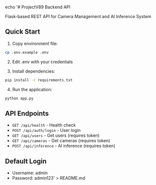 echo '# ProjectV89 Backend API

Flask-based REST API for Camera Management and AI Inference System

## Quick Start

1. Copy environment file:
```bash
cp .env.example .env
```

2. Edit .env with your credentials

3. Install dependencies:
```bash
pip install -r requirements.txt
```

4. Run the application:
```bash
python app.py
```

## API Endpoints

- `GET /api/health` - Health check
- `POST /api/auth/login` - User login
- `GET /api/users` - Get users (requires token)
- `GET /api/cameras` - Get cameras (requires token)
- `POST /api/inference` - AI inference (requires token)

## Default Login
- Username: admin
- Password: admin123' > README.md